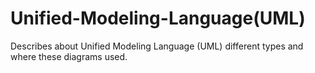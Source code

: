 # Unified-Modeling-Language(UML)

Describes about Unified Modeling Language (UML) different types and where these diagrams used.

